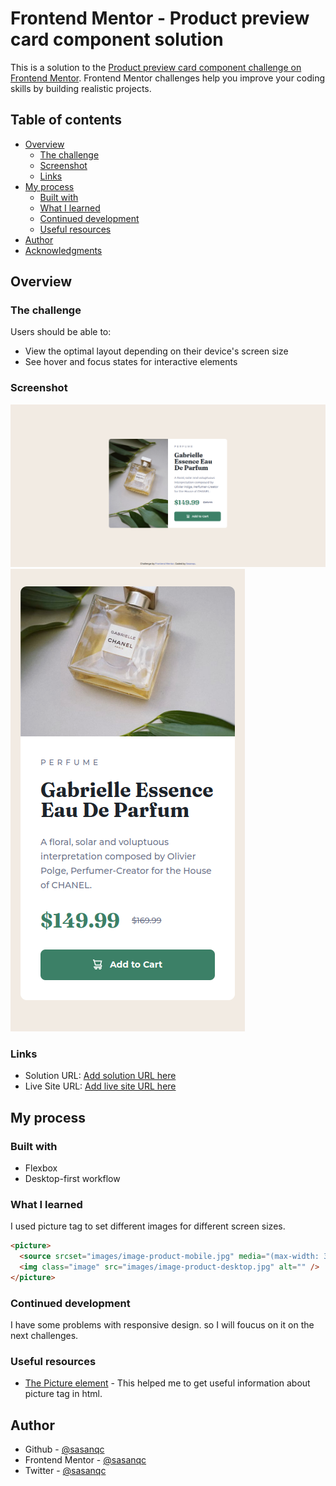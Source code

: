 # Frontend Mentor - Product preview card component solution

This is a solution to the [Product preview card component challenge on Frontend Mentor](https://www.frontendmentor.io/challenges/product-preview-card-component-GO7UmttRfa). Frontend Mentor challenges help you improve your coding skills by building realistic projects.

## Table of contents

- [Overview](#overview)
  - [The challenge](#the-challenge)
  - [Screenshot](#screenshot)
  - [Links](#links)
- [My process](#my-process)
  - [Built with](#built-with)
  - [What I learned](#what-i-learned)
  - [Continued development](#continued-development)
  - [Useful resources](#useful-resources)
- [Author](#author)
- [Acknowledgments](#acknowledgments)

## Overview

### The challenge

Users should be able to:

- View the optimal layout depending on their device's screen size
- See hover and focus states for interactive elements

### Screenshot

![](./screenshot/screenshot-desktop.png)
![](./screenshot/screenshot-mobile.png)

### Links

- Solution URL: [Add solution URL here](https://your-solution-url.com)
- Live Site URL: [Add live site URL here](https://your-live-site-url.com)

## My process

### Built with

- Flexbox
- Desktop-first workflow

### What I learned

I used picture tag to set different images for different screen sizes.

```html
<picture>
  <source srcset="images/image-product-mobile.jpg" media="(max-width: 375px)" />
  <img class="image" src="images/image-product-desktop.jpg" alt="" />
</picture>
```

### Continued development

I have some problems with responsive design. so I will foucus on it on the next challenges.

### Useful resources

- [The Picture element](https://developer.mozilla.org/en-US/docs/Web/HTML/Element/picture) - This helped me to get useful information about picture tag in html.

## Author

- Github - [@sasanqc](https://github.com/sasanqc/)
- Frontend Mentor - [@sasanqc](https://www.frontendmentor.io/profile/sasanqc)
- Twitter - [@sasanqc](https://www.twitter.com/sasanqc)
